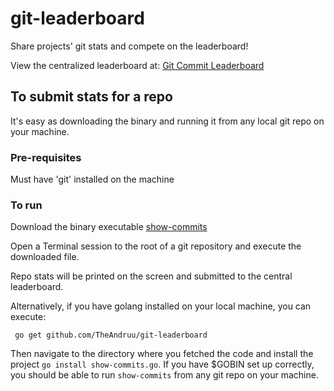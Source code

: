 # git-leaderboard

Share projects' git stats and compete on the leaderboard!

View the centralized leaderboard at: [Git Commit Leaderboard](http://backend-gl.appspot.com/)

## To submit stats for a repo

It's easy as downloading the binary and running it from any local git repo on your machine.

### Pre-requisites

Must have 'git' installed on the machine

### To run

Download the binary executable [show-commits](show-commits)

Open a Terminal session to the root of a git repository and execute the downloaded file.

Repo stats will be printed on the screen and submitted to the central leaderboard.

Alternatively, if you have golang installed on your local machine, you can execute:

     go get github.com/TheAndruu/git-leaderboard

Then navigate to the directory where you fetched the code and install the project  `go install show-commits.go`.  If you have $GOBIN set up correctly, you should be able to run `show-commits` from any git repo on your machine.
